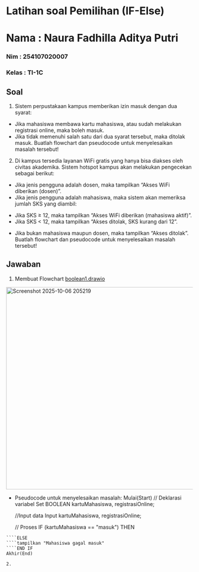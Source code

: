 # Latihan soal Pemilihan (IF-Else)
<h1> Nama   : Naura Fadhilla Aditya Putri </h1>
<h3> Nim    : 254107020007 </h3>
<h3> Kelas  : TI-1C </h3>

## Soal
1. Sistem perpustakaan kampus memberikan izin masuk dengan dua syarat:
 * Jika mahasiswa membawa kartu mahasiswa, atau sudah melakukan registrasi online, maka boleh masuk. 
 * Jika tidak memenuhi salah satu dari dua syarat tersebut, maka ditolak masuk.
Buatlah flowchart dan pseudocode untuk menyelesaikan masalah tersebut!

2. Di kampus tersedia layanan WiFi gratis yang hanya bisa diakses oleh civitas
akademika. Sistem hotspot kampus akan melakukan pengecekan sebagai berikut:

 * Jika jenis pengguna adalah dosen, maka tampilkan “Akses WiFi diberikan (dosen)”.
 * Jika jenis pengguna adalah mahasiswa, maka sistem akan memeriksa jumlah SKS
yang diambil:
- Jika SKS ≥ 12, maka tampilkan “Akses WiFi diberikan (mahasiswa aktif)”.
- Jika SKS < 12, maka tampilkan “Akses ditolak, SKS kurang dari 12”.
* Jika bukan mahasiswa maupun dosen, maka tampilkan “Akses ditolak”.
Buatlah flowchart dan pseudocode untuk menyelesaikan masalah tersebut!

## Jawaban
1. Membuat Flowchart
[boolean1.drawio](https://github.com/user-attachments/files/22723535/boolean1.drawio)
<img width="550" height="545" alt="Screenshot 2025-10-06 205219" src="https://github.com/user-attachments/assets/adf829f4-5ccc-4891-bb8a-0dc93316457e" />

* Pseudocode untuk menyelesaikan masalah:
Mulai(Start)
    // Deklarasi variabel
    Set BOOLEAN kartuMahasiswa, registrasiOnline;

    //Input data
    Input kartuMahasiswa, registrasiOnline;

    // Proses
    IF (kartuMahasiswa == "masuk") THEN
````Print "Mahasiswa berhasil masuk" 
````ELSE 
````tampilkan "Mahasiswa gagal masuk" 
````END IF 
Akhir(End)

2. 
